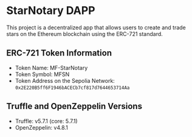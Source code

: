 # StarNotary DAPP

This project is a decentralized app that allows users to create and trade stars on the Ethereum blockchain using the ERC-721 standard.

## ERC-721 Token Information

- Token Name: MF-StarNotary
- Token Symbol: MFSN
- Token Address on the Sepolia Network: `0x2E220B5ff6F1946bACECb7cf817d7644653714Aa`

## Truffle and OpenZeppelin Versions

- Truffle: v5.7.1 (core: 5.7.1)
- OpenZeppelin: v4.8.1


